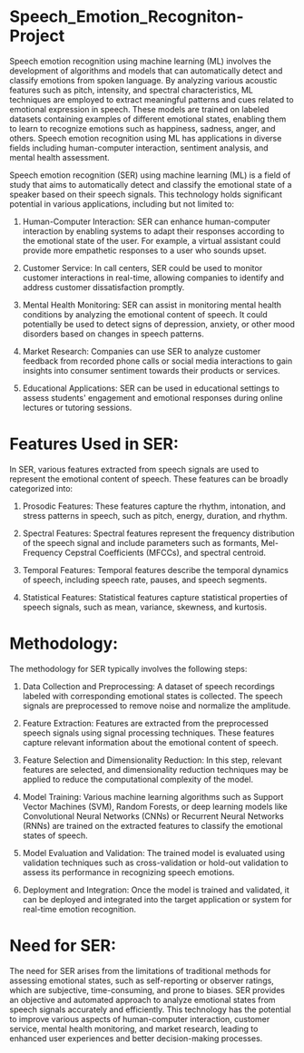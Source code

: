 # Speech_Emotion_Recogniton-Project
Speech emotion recognition using machine learning (ML) involves the development of algorithms and models that can automatically detect and classify emotions from spoken language. By analyzing various acoustic features such as pitch, intensity, and spectral characteristics, ML techniques are employed to extract meaningful patterns and cues related to emotional expression in speech. These models are trained on labeled datasets containing examples of different emotional states, enabling them to learn to recognize emotions such as happiness, sadness, anger, and others. Speech emotion recognition using ML has applications in diverse fields including human-computer interaction, sentiment analysis, and mental health assessment.

Speech emotion recognition (SER) using machine learning (ML) is a field of study that aims to automatically detect and classify the emotional state of a speaker based on their speech signals. This technology holds significant potential in various applications, including but not limited to:

1. Human-Computer Interaction: SER can enhance human-computer interaction by enabling systems to adapt their responses according to the emotional state of the user. For example, a virtual assistant could provide more empathetic responses to a user who sounds upset.

2. Customer Service: In call centers, SER could be used to monitor customer interactions in real-time, allowing companies to identify and address customer dissatisfaction promptly.

3. Mental Health Monitoring: SER can assist in monitoring mental health conditions by analyzing the emotional content of speech. It could potentially be used to detect signs of depression, anxiety, or other mood disorders based on changes in speech patterns.

4. Market Research: Companies can use SER to analyze customer feedback from recorded phone calls or social media interactions to gain insights into consumer sentiment towards their products or services.

5. Educational Applications: SER can be used in educational settings to assess students' engagement and emotional responses during online lectures or tutoring sessions.

# Features Used in SER:

In SER, various features extracted from speech signals are used to represent the emotional content of speech. These features can be broadly categorized into:

1. Prosodic Features: These features capture the rhythm, intonation, and stress patterns in speech, such as pitch, energy, duration, and rhythm.

2. Spectral Features: Spectral features represent the frequency distribution of the speech signal and include parameters such as formants, Mel-Frequency Cepstral Coefficients (MFCCs), and spectral centroid.

3. Temporal Features: Temporal features describe the temporal dynamics of speech, including speech rate, pauses, and speech segments.

4. Statistical Features: Statistical features capture statistical properties of speech signals, such as mean, variance, skewness, and kurtosis.

# Methodology:

The methodology for SER typically involves the following steps:

1. Data Collection and Preprocessing: A dataset of speech recordings labeled with corresponding emotional states is collected. The speech signals are preprocessed to remove noise and normalize the amplitude.

2. Feature Extraction: Features are extracted from the preprocessed speech signals using signal processing techniques. These features capture relevant information about the emotional content of speech.

3. Feature Selection and Dimensionality Reduction: In this step, relevant features are selected, and dimensionality reduction techniques may be applied to reduce the computational complexity of the model.

4. Model Training: Various machine learning algorithms such as Support Vector Machines (SVM), Random Forests, or deep learning models like Convolutional Neural Networks (CNNs) or Recurrent Neural Networks (RNNs) are trained on the extracted features to classify the emotional states of speech.

5. Model Evaluation and Validation: The trained model is evaluated using validation techniques such as cross-validation or hold-out validation to assess its performance in recognizing speech emotions.

6. Deployment and Integration: Once the model is trained and validated, it can be deployed and integrated into the target application or system for real-time emotion recognition.

# Need for SER:

The need for SER arises from the limitations of traditional methods for assessing emotional states, such as self-reporting or observer ratings, which are subjective, time-consuming, and prone to biases. SER provides an objective and automated approach to analyze emotional states from speech signals accurately and efficiently. This technology has the potential to improve various aspects of human-computer interaction, customer service, mental health monitoring, and market research, leading to enhanced user experiences and better decision-making processes.

